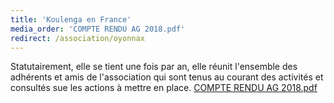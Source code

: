 ```yaml
---
title: 'Koulenga en France'
media_order: 'COMPTE RENDU AG 2018.pdf'
redirect: /association/oyonnax
---
```


Statutairement, elle se tient une fois par an, elle réunit l'ensemble des adhérents et amis de l'association qui sont tenus au courant des activités et consultés sue les actions à mettre en place.
[COMPTE RENDU AG 2018.pdf](COMPTE%20RENDU%20AG%202018.pdf)